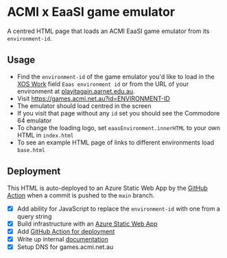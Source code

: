 # ACMI x EaaSI game emulator

A centred HTML page that loads an ACMI EaaSI game emulator from its `environment-id`.

## Usage

* Find the `environment-id` of the game emulator you'd like to load in the [XOS Work](https://xos.acmi.net.au/admin/collection/work/?q=Emulation+of) field `Eaas environment id` or from the URL of your environment at [playitagain.aarnet.edu.au](https://playitagain.aarnet.edu.au).
* Visit https://games.acmi.net.au?id=ENVIRONMENT-ID
* The emulator should load centred in the screen
* If you visit that page without any `id` set you should see the Commodore 64 emulator
* To change the loading logo, set `eaasEnvironment.innerHTML` to your own HTML in `index.html`
* To see an example HTML page of links to different environments load `base.html`

## Deployment

This HTML is auto-deployed to an Azure Static Web App by the [GitHub Action](.github/workflows/main.yml) when a commit is pushed to the `main` branch.

- [x] Add ability for JavaScript to replace the `environment-id` with one from a query string
- [x] Build infrastructure with an [Azure Static Web App](https://docs.microsoft.com/en-us/azure/static-web-apps/)
- [x] Add [GitHub Action for deployment](https://docs.microsoft.com/en-au/azure/static-web-apps/build-configuration?tabs=github-actions)
- [x] Write up internal [documentation](https://acmikb.atlassian.net/wiki/spaces/DD/pages/8388895/Emulation+as+a+Service+EaaS+for+games+preservation)
- [x] Setup DNS for games.acmi.net.au
